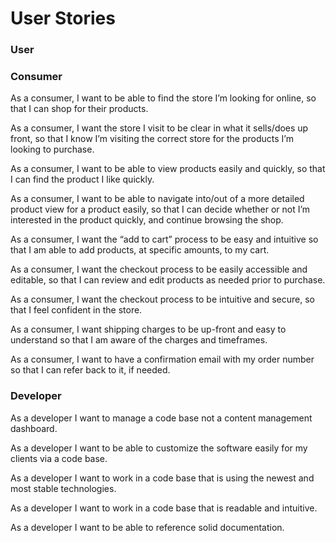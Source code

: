# User Stories

###  User 



###  Consumer
As a consumer, I want to be able to find the store I’m looking for online, so that I can shop for their products.

As a consumer, I want the store I visit to be clear in what it sells/does up front, so that I know I’m visiting the correct store for the products I’m looking to purchase.

As a consumer, I want to be able to view products easily and quickly, so that I can find the product I like quickly.

As a consumer, I want to be able to navigate into/out of a more detailed product view for a product easily, so that I can decide whether or not I’m interested in the product quickly, and continue browsing the shop.

As a consumer, I want the “add to cart” process to be easy and intuitive so that I am able to add products, at specific amounts, to my cart.

As a consumer, I want the checkout process to be easily accessible and editable, so that I can review and edit products as needed prior to purchase.

As a consumer, I want the checkout process to be intuitive and secure, so that I feel confident in the store.

As a consumer, I want shipping charges to be up-front and easy to understand so that I am aware of the charges and timeframes.

As a consumer, I want to have a confirmation email with my order number so that I can refer back to it, if needed.


### Developer
 As a developer I want to manage a code base not a content management dashboard. 

 As a developer I want to be able to customize the software easily for my clients via a code base.

 As a developer I want to work in a code base that is using the newest and most stable technologies.

 As a developer I want to work in a code base that is readable and intuitive.

As a developer I want to be able to reference solid documentation.
